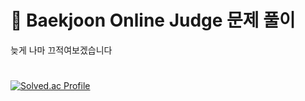 # __:balloon: Baekjoon Online Judge 문제 풀이__
늦게 나마 끄적여보겠습니다
#
[![Solved.ac Profile](http://mazassumnida.wtf/api/v2/generate_badge?boj=jaeseon510)](https://solved.ac/jaeseon510)
